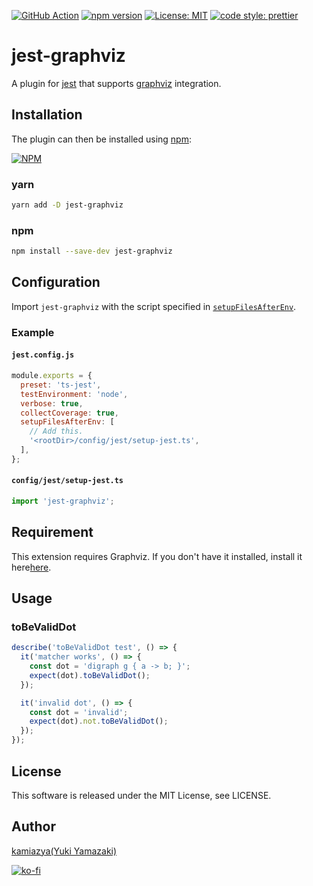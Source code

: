 [![GitHub Action](https://github.com/kamiazya/jest-graphviz/workflows/Linux/badge.svg)](https://github.com/kamiazya/jest-graphviz/actions?workflow=Linux) [![npm version](https://badge.fury.io/js/jest-graphviz.svg)](https://badge.fury.io/js/jest-graphviz) [![License: MIT](https://img.shields.io/badge/License-MIT-yellow.svg)](https://opensource.org/licenses/MIT) [![code style: prettier](https://img.shields.io/badge/code_style-prettier-ff69b4.svg)](https://github.com/prettier/prettier)

# jest-graphviz

A plugin for [jest](https://jestjs.io/) that supports [graphviz](https://graphviz.gitlab.io/) integration.

## Installation

The plugin can then be installed using [npm](https://www.npmjs.com/):

[![NPM](https://nodei.co/npm/jest-graphviz.png)](https://nodei.co/npm/jest-graphviz/)

### yarn

```bash
yarn add -D jest-graphviz
```

### npm

```bash
npm install --save-dev jest-graphviz
```

## Configuration

Import `jest-graphviz` with the script specified in [`setupFilesAfterEnv`](https://jestjs.io/docs/en/configuration#setupfilesafterenv-array).

### Example

#### `jest.config.js`

```javascript
module.exports = {
  preset: 'ts-jest',
  testEnvironment: 'node',
  verbose: true,
  collectCoverage: true,
  setupFilesAfterEnv: [
    // Add this.
    '<rootDir>/config/jest/setup-jest.ts',
  ],
};
```

#### `config/jest/setup-jest.ts`

```typescript
import 'jest-graphviz';
```

## Requirement

This extension requires Graphviz.
If you don't have it installed, install it here[here](https://graphviz.gitlab.io/download/).

## Usage

### toBeValidDot

```typescript
describe('toBeValidDot test', () => {
  it('matcher works', () => {
    const dot = 'digraph g { a -> b; }';
    expect(dot).toBeValidDot();
  });

  it('invalid dot', () => {
    const dot = 'invalid';
    expect(dot).not.toBeValidDot();
  });
});

```

## License

This software is released under the MIT License, see LICENSE.

## Author

[kamiazya(Yuki Yamazaki)](https://github.com/kamiazya)

[![ko-fi](https://www.ko-fi.com/img/githubbutton_sm.svg)](https://ko-fi.com/W7W5VDNO)
